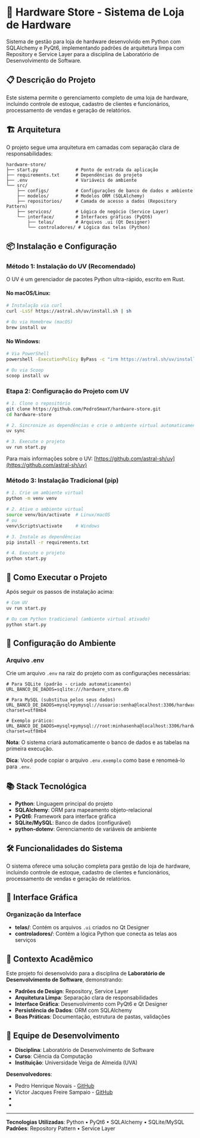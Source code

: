 # 🔧 Hardware Store - Sistema de Loja de Hardware

Sistema de gestão para loja de hardware desenvolvido em Python com SQLAlchemy e PyQt6, implementando padrões de arquitetura limpa com Repository e Service Layer para a disciplina de Laboratório de Desenvolvimento de Software.

## 📋 Descrição do Projeto

Este sistema permite o gerenciamento completo de uma loja de hardware, incluindo controle de estoque, cadastro de clientes e funcionários, processamento de vendas e geração de relatórios.

## 🏗️ Arquitetura

O projeto segue uma arquitetura em camadas com separação clara de responsabilidades:

```
hardware-store/
├── start.py              # Ponto de entrada da aplicação
├── requirements.txt      # Dependências do projeto
├── .env                  # Variáveis de ambiente
└── src/
    ├── configs/          # Configurações de banco de dados e ambiente
    ├── modelos/          # Modelos ORM (SQLAlchemy)
    ├── repositorios/     # Camada de acesso a dados (Repository Pattern)
    ├── servicos/         # Lógica de negócio (Service Layer)
    └── interface/        # Interfaces gráficas (PyQt6)
        ├── telas/        # Arquivos .ui (Qt Designer)
        └── controladores/ # Lógica das telas (Python)
```

## 📦 Instalação e Configuração

### Método 1: Instalação do UV (Recomendado)

O UV é um gerenciador de pacotes Python ultra-rápido, escrito em Rust.

#### No macOS/Linux:

```bash
# Instalação via curl
curl -LsSf https://astral.sh/uv/install.sh | sh

# Ou via Homebrew (macOS)
brew install uv
```

#### No Windows:

```bash
# Via PowerShell
powershell -ExecutionPolicy ByPass -c "irm https://astral.sh/uv/install.ps1 | iex"

# Ou via Scoop
scoop install uv
```

### Etapa 2: Configuração do Projeto com UV

```bash
# 1. Clone o repositório
git clone https://github.com/PedroSmaxY/hardware-store.git
cd hardware-store

# 2. Sincronize as dependências e crie o ambiente virtual automaticamente
uv sync

# 3. Execute o projeto
uv run start.py
```

Para mais informações sobre o UV: [https://github.com/astral-sh/uv](https://github.com/astral-sh/uv)

### Método 3: Instalação Tradicional (pip)

```bash
# 1. Crie um ambiente virtual
python -m venv venv

# 2. Ative o ambiente virtual
source venv/bin/activate  # Linux/macOS
# ou
venv\Scripts\activate     # Windows

# 3. Instale as dependências
pip install -r requirements.txt

# 4. Execute o projeto
python start.py
```

## 🚀 Como Executar o Projeto

Após seguir os passos de instalação acima:

```bash
# Com UV
uv run start.py

# Ou com Python tradicional (ambiente virtual ativado)
python start.py
```

## 🔧 Configuração do Ambiente

### Arquivo .env

Crie um arquivo `.env` na raiz do projeto com as configurações necessárias:

```env
# Para SQLite (padrão - criado automaticamente)
URL_BANCO_DE_DADOS=sqlite:///hardware_store.db

# Para MySQL (substitua pelos seus dados)
URL_BANCO_DE_DADOS=mysql+pymysql://usuario:senha@localhost:3306/hardware_store?charset=utf8mb4

# Exemplo prático:
URL_BANCO_DE_DADOS=mysql+pymysql://root:minhasenha@localhost:3306/hardware_store?charset=utf8mb4
```

**Nota**: O sistema criará automaticamente o banco de dados e as tabelas na primeira execução.

**Dica**: Você pode copiar o arquivo `.env.exemplo` como base e renomeá-lo para `.env`.

## 📚 Stack Tecnológica

- **Python**: Linguagem principal do projeto
- **SQLAlchemy**: ORM para mapeamento objeto-relacional
- **PyQt6**: Framework para interface gráfica
- **SQLite/MySQL**: Banco de dados (configurável)
- **python-dotenv**: Gerenciamento de variáveis de ambiente

## 🛠️ Funcionalidades do Sistema

O sistema oferece uma solução completa para gestão de loja de hardware, incluindo controle de estoque, cadastro de clientes e funcionários, processamento de vendas e geração de relatórios.

## 🎨 Interface Gráfica

### Organização da Interface

- **telas/**: Contém os arquivos `.ui` criados no Qt Designer
- **controladores/**: Contém a lógica Python que conecta as telas aos serviços

## 🏫 Contexto Acadêmico

Este projeto foi desenvolvido para a disciplina de **Laboratório de Desenvolvimento de Software**, demonstrando:

- **Padrões de Design**: Repository, Service Layer
- **Arquitetura Limpa**: Separação clara de responsabilidades
- **Interface Gráfica**: Desenvolvimento com PyQt6 e Qt Designer
- **Persistência de Dados**: ORM com SQLAlchemy
- **Boas Práticas**: Documentação, estrutura de pastas, validações

## 👥 Equipe de Desenvolvimento

- **Disciplina**: Laboratório de Desenvolvimento de Software
- **Curso**: Ciência da Computação
- **Instituição**: Universidade Veiga de Almeida (UVA)

**Desenvolvedores**:

- Pedro Henrique Novais - [GitHub](https://github.com/PedroSmaxY)
- Victor Jacques Freire Sampaio - [GitHub](https://github.com/Victor-Jacques)
-
-

---

  **Tecnologias Utilizadas**: Python • PyQt6 • SQLAlchemy • SQLite/MySQL  
  **Padrões**: Repository Pattern • Service Layer
